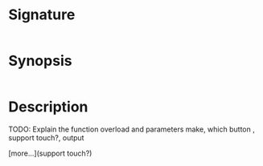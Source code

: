 # Signature
```vikid-signature
```

# Synopsis
```vikid-synopsis
```

# Description
TODO: Explain the function overload and parameters make, which button , support touch?, output

[more...](support touch?)